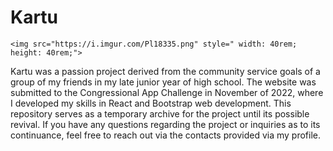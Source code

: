 # Kartu

    <img src="https://i.imgur.com/Pl18335.png" style=" width: 40rem; height: 40rem;">

Kartu was a passion project derived from the community service goals of a group of my friends in my late junior year of high school. The website was submitted to the Congressional App Challenge in November of 2022, where I developed my skills in React and Bootstrap web development. This repository serves as a temporary archive for the project until its possible revival. If you have any questions regarding the project or inquiries as to its continuance, feel free to reach out via the contacts provided via my profile.
